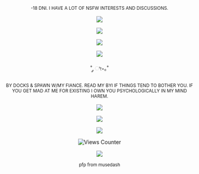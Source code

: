 <p align="center">
    <sup> -18 DNI. I HAVE A LOT OF NSFW INTERESTS AND DISCUSSIONS. </sup>
</p>
<p align="center">
  <img src="https://gifcity.carrd.co/assets/images/gallery45/f4823346.png?v=e3c0bc0f" />
</p>

<p align="center">
  <img src="https://i.postimg.cc/8k4b75tp/ezgif-3898c23ddeaf6e.webp" />
</p>


<p align="center">
  <img src="https://cdn.donmai.us/sample/b1/82/__buro_marija_and_rin_muse_dash_drawn_by_rourow__sample-b182948409239daba0e651ef5d8f443b.jpg" />
</p>

<p align="center">
  <img src="https://pix.crd.co/assets/images/gallery05/01432ad4.png?v=ddecbd45" />
</p>


<p align="center">
   ˚ ༘ ೀ⋆｡˚
</p>

<p align="center">
<sub> BY DOCKS & SPAWN W/MY FIANCE. READ MY BYI IF THINGS TEND TO BOTHER YOU. 
    IF YOU GET MAD AT ME FOR EXISTING I OWN YOU PSYCHOLOGICALLY IN MY MIND HAREM. </sub>
</p>
<p align="center">
    
  <img src="https://i.postimg.cc/90mtx5FH/ezgif-3de499b19fd00e.webp"> 
</p>

<p align="center">
  <img src="https://pix.crd.co/assets/images/gallery05/0793c67d.png?v=ddecbd45"
)"/> </p>
<p align="center">
  <img src="https://i.postimg.cc/13QRbm1F/Screenshot-2025-06-06-at-17-43-29-Putrescine-and-Cadaverine-American-Chemical-Society.png" />
</p>
<p align="center">
<img src="https://views-counter.vercel.app/badge?pageId=https%3A%2F%2Fgithub%2Ecom%2Fputrescine%2Fputrescine&leftColor=9950c0&rightColor=000000&type=total&label=-%20XOXO%20%2E&style=none" alt="Views Counter">
    
<p align="center">
    
  <img src="https://i.postimg.cc/rmCNCFT9/ezgif-3aa7e8c0f8b6e6.webp"> 
</p>

    
<p align="center">
    <sup>pfp from musedash</sup>
</p>
